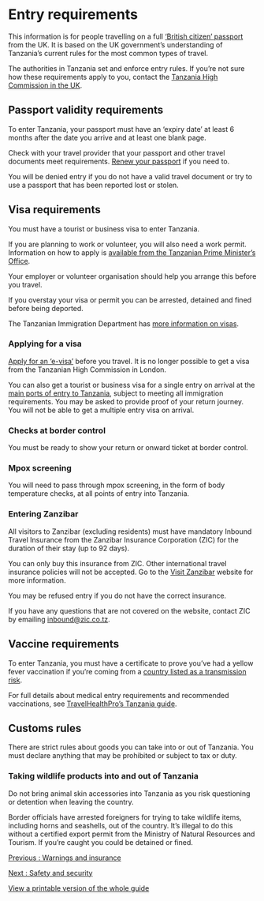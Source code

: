 # Entry requirements

This information is for people travelling on a full [‘British citizen’ passport](https://www.gov.uk/types-of-british-nationality) from the UK. It is based on the UK government’s understanding of Tanzania’s current rules for the most common types of travel.

The authorities in Tanzania set and enforce entry rules. If you’re not sure how these requirements apply to you, contact the [Tanzania High Commission in the UK](https://uk.tzembassy.go.tz/contacts).

## Passport validity requirements

To enter Tanzania, your passport must have an ‘expiry date’ at least 6 months after the date you arrive and at least one blank page.

Check with your travel provider that your passport and other travel documents meet requirements. [Renew your passport](https://www.gov.uk/renew-adult-passport/renew) if you need to.

You will be denied entry if you do not have a valid travel document or try to use a passport that has been reported lost or stolen.

## Visa requirements

You must have a tourist or business visa to enter Tanzania.

If you are planning to work or volunteer, you will also need a work permit. Information on how to apply is [available from the Tanzanian Prime Minister’s Office](https://epermit.kazi.go.tz/web/main/guidelines).

Your employer or volunteer organisation should help you arrange this before you travel.

If you overstay your visa or permit you can be arrested, detained and fined before being deported.

The Tanzanian Immigration Department has [more information on visas](https://visa.immigration.go.tz/guidelines).

### Applying for a visa

[Apply for an ‘e-visa’](https://visa.immigration.go.tz/) before you travel. It is no longer possible to get a visa from the Tanzanian High Commission in London.

You can also get a tourist or business visa for a single entry on arrival at the [main ports of entry to Tanzania](https://immigration.go.tz/index.php/entry-and-exit-point), subject to meeting all immigration requirements. You may be asked to provide proof of your return journey. You will not be able to get a multiple entry visa on arrival.

### Checks at border control

You must be ready to show your return or onward ticket at border control.

### Mpox screening

You will need to pass through mpox screening, in the form of body temperature checks, at all points of entry into Tanzania.

### Entering Zanzibar

All visitors to Zanzibar (excluding residents) must have mandatory Inbound Travel Insurance from the Zanzibar Insurance Corporation (ZIC) for the duration of their stay (up to 92 days).

You can only buy this insurance from ZIC. Other international travel insurance policies will not be accepted. Go to the [Visit Zanzibar](https://visitzanzibar.go.tz/) website for more information.

You may be refused entry if you do not have the correct insurance.

If you have any questions that are not covered on the website, contact ZIC by emailing inbound@zic.co.tz.

## Vaccine requirements

To enter Tanzania, you must have a certificate to prove you’ve had a yellow fever vaccination if you’re coming from a [country listed as a transmission risk](https://nathnacyfzone.org.uk/factsheet/65/countries-with-risk-of-yellow-fever-transmission).

For full details about medical entry requirements and recommended vaccinations, see [TravelHealthPro’s Tanzania guide](https://travelhealthpro.org.uk/country/220/tanzania#Vaccine_Recommendations).

## Customs rules

There are strict rules about goods you can take into or out of Tanzania. You must declare anything that may be prohibited or subject to tax or duty.

### Taking wildlife products into and out of Tanzania

Do not bring animal skin accessories into Tanzania as you risk questioning or detention when leaving the country.

Border officials have arrested foreigners for trying to take wildlife items, including horns and seashells, out of the country. It’s illegal to do this without a certified export permit from the Ministry of Natural Resources and Tourism. If you’re caught you could be detained or fined.

[Previous
:
Warnings and insurance](/foreign-travel-advice/tanzania)

[Next
:
Safety and security](/foreign-travel-advice/tanzania/safety-and-security)

[View a printable version of the whole guide](/foreign-travel-advice/tanzania/print)